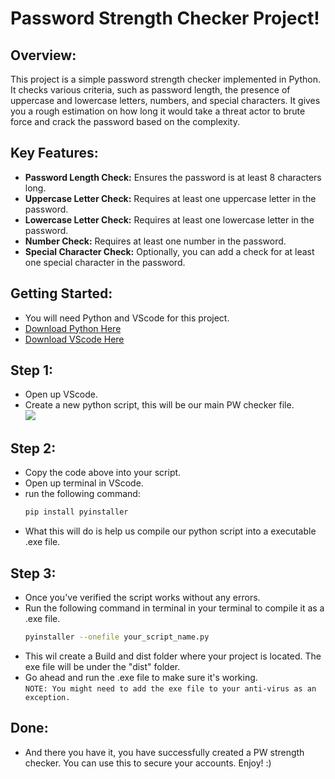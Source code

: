 # Password Strength Checker Project! 

## Overview:

This project is a simple password strength checker implemented in Python. It checks various criteria, such as password length, the presence of uppercase and lowercase letters, numbers, and special characters. It gives you a rough estimation on how long it would take a threat actor to brute force and crack the password based on the complexity.

## Key Features:

- **Password Length Check:** Ensures the password is at least 8 characters long.
- **Uppercase Letter Check:** Requires at least one uppercase letter in the password.
- **Lowercase Letter Check:** Requires at least one lowercase letter in the password.
- **Number Check:** Requires at least one number in the password.
- **Special Character Check:** Optionally, you can add a check for at least one special character in the password.

## Getting Started:

- You will need Python and VScode for this project.
- <a href="https://www.python.org/downloads/"> Download Python Here</a>
- <a href="https://code.visualstudio.com/download"> Download VScode Here</a>

## Step 1:
- Open up VScode.
- Create a new python script, this will be our main PW checker file. <br>
  ![](https://i.imgur.com/A5DMyG9.png)

## Step 2:
- Copy the code above into your script.
- Open up terminal in VScode.
- run the following command:
  ```bash
  pip install pyinstaller
- What this will do is help us compile our python script into a executable .exe file.

## Step 3:
- Once you've verified the script works without any errors.
- Run the following command in terminal in your terminal to compile it as a .exe file. <br>
  ```bash
  pyinstaller --onefile your_script_name.py
- This wil create a Build and dist folder where your project is located. The exe file will be under the "dist" folder.
- Go ahead and run the .exe file to make sure it's working. <br>
`NOTE: You might need to add the exe file to your anti-virus as an exception.`

## Done:
- And there you have it, you have successfully created a PW strength checker. You can use this to secure your accounts. Enjoy! :)
